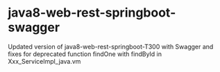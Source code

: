 # java8-web-rest-springboot-swagger
Updated version of java8-web-rest-springboot-T300 with Swagger and fixes for deprecated function findOne with findById in Xxx_ServiceImpl_java.vm
